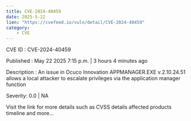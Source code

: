 ```yaml
---
title: CVE-2024-40459
date: 2025-5-22
lien: "https://cvefeed.io/vuln/detail/CVE-2024-40459"
category:
    - CVE
---
```


CVE ID : CVE-2024-40459

Published :  May 22
2025
7:15 p.m. | 3 hours
4 minutes ago

Description : An issue in Ocuco Innovation APPMANAGER.EXE v.2.10.24.51 allows a local attacker to escalate privileges via the application manager function

Severity: 0.0 | NA

Visit the link for more details
such as CVSS details
affected products
timeline
and more...
